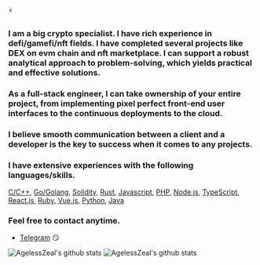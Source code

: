⚡ 

### I am a big crypto specialist. I have rich experience in defi/gamefi/nft fields. I have completed several projects like DEX on evm chain and nft marketplace. I can support a robust analytical approach to problem-solving, which yields practical and effective solutions.

### As a full-stack engineer, I can take ownership of your entire project, from implementing pixel perfect front-end user interfaces to the continuous deployments to the cloud. 

### I believe smooth communication between a client and a developer is the key to success when it comes to any projects.

### I have extensive experiences with the following languages/skills.
[C/C++](https://www.cplusplus.com/), [Go/Golang](https://golang.org/), [Solidity](http://solidityproject.com/), [Rust](https://www.rust-lang.org/), [Javascript](https://www.javascript.com/), [PHP](https://www.php.net/), [Node.js](https://nodejs.org/), [TypeScript](https://www.typescriptlang.org/), [React.js](https://reactjs.org/), [Ruby](https://www.ruby-lang.org/),
 [Vue.js](https://vuejs.org/), [Python](https://www.python.org/), [Java](https://www.java.com/)


### Feel free to contact anytime. 


- [Telegram](https://t.me/agelessZeal) :smirk:


 ![AgelessZeal's github stats](https://github-readme-stats.vercel.app/api?username=agelessZeal&show_icons=true&theme=default) 
 ![AgelessZeal's github stats](https://github-readme-stats.vercel.app/api/top-langs/?username=agelessZeal&show_icons=true&theme=default) 

<!--
**agelessZeal/agelessZeal** is a ✨ _special_ ✨ repository because its `README.md` (this file) appears on your GitHub profile.

Here are some ideas to get you started:

- 🔭 I’m currently working on ...
- 🌱 I’m currently learning ...
- 👯 I’m looking to collaborate on ...
- 🤔 I’m looking for help with ...
- 💬 Ask me about ...
- 📫 How to reach me: ...
- 😄 Pronouns: ...
- ⚡ Fun fact: ...
-->
